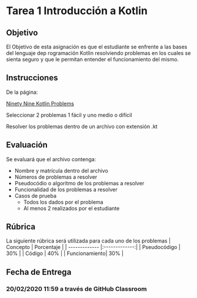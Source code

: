 # Tarea 1 Introducción a Kotlin

## Objetivo

El Objetivo de esta asignación es que el estudiante se enfrente a las bases del lenguaje dep rogramación Kotlin resolviendo problemas en los cuales se sienta seguro y que le permitan entender el funcionamiento del mismo.

## Instrucciones

De la página:

[Ninety Nine Kotlin Problems](https://github.com/dkandalov/kotlin-99)

Seleccionar 2 problemas 1 fácil y uno medio o difícil

Resolver los problemas dentro de un archivo con extensión .kt

## Evaluación

Se evaluará que el archivo contenga:

* Nombre y matrícula dentro del archivo
* Números de problemas a resolver
* Pseudocódio o algoritmo de los problemas a resolver
* Funcionalidad de los problemas a resolver
* Casos de prueba 
	* Todos los dados por el problema 
	* Al menos 2 realizados por el estudiante

## Rúbrica

La siguiente rúbrica será utilizada para cada uno de los problemas
| Concepto      | Porcentaje    |
| ------------- |:-------------:|
| Pseudocódigo  | 30%           |
| Código        | 40%           |
| Funcionamiento| 30%           |

## Fecha de Entrega

### 20/02/2020 11:59 a través de GitHub Classroom